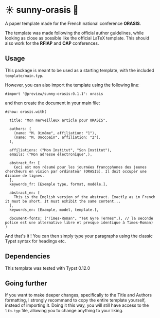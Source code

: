 # ☀️ sunny-orasis 🌴
A paper template made for the French national conference **ORASIS**.

The template was made following the official author guidelines, while looking as close as possible like the official LaTeX template.
This should also work for the **RFIAP** and **CAP** conferences.

## Usage
This package is meant to be used as a starting template, with the included `template/main.typ`.

However, you can also import the template using the following line:
```typst
#import "@preview/sunny-orasis:0.1.1": orasis
```
and then create the document in your main file:
```typst
#show: orasis.with(
  
  title: "Mon merveilleux article pour ORASIS",
  
  authors: (
    (name: "M. Oimême", affiliation: "1"),
    (name: "M. Oncopain", affiliation: "2"),
  ),
  
  affiliations: ("Mon Institut", "Son Institut"),
  emails: ("Mon adresse électronique",),
  
  abstract_fr: [
    Ceci est mon résumé pour les journées francophones des jeunes chercheurs en vision par ordinateur (ORASIS). Il doit occuper une dizaine de lignes.
  ],
  keywords_fr: [Exemple type, format, modèle.],
  
  abstract_en: [
    This is the English version of the abstract. Exactly as in French it must be short. It must exhibit the same content...
  ],
  keywords_en: [Example, model, template.],

  document-fonts: ("Times-Roman", "TeX Gyre Termes",), // la seconde police est une alternative libre et presque identique à Times-Roman)
)
```
And that's it ! You can then simply type your paragraphs using the classic Typst syntax for headings etc.

## Dependencies
This template was tested with Typst 0.12.0

## Going further
If you want to make deeper changes, specifically to the Title and Authors formatting, I strongly recommand to copy the entire template yourself, instead of importing it.
Doing it this way, you will still have access to the `lib.typ` file, allowing you to change anything to your liking.

